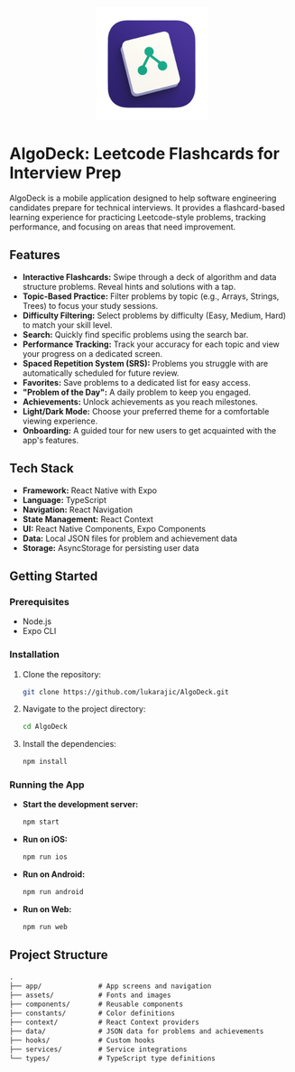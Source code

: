 <div align="center">
  <img src="assets/images/splash-icon.png" alt="AlgoDeck Splash Icon" width="200"/>
</div>

# AlgoDeck: Leetcode Flashcards for Interview Prep

AlgoDeck is a mobile application designed to help software engineering candidates prepare for technical interviews. It provides a flashcard-based learning experience for practicing Leetcode-style problems, tracking performance, and focusing on areas that need improvement.

## Features

- **Interactive Flashcards:** Swipe through a deck of algorithm and data structure problems. Reveal hints and solutions with a tap.
- **Topic-Based Practice:** Filter problems by topic (e.g., Arrays, Strings, Trees) to focus your study sessions.
- **Difficulty Filtering:** Select problems by difficulty (Easy, Medium, Hard) to match your skill level.
- **Search:** Quickly find specific problems using the search bar.
- **Performance Tracking:** Track your accuracy for each topic and view your progress on a dedicated screen.
- **Spaced Repetition System (SRS):** Problems you struggle with are automatically scheduled for future review.
- **Favorites:** Save problems to a dedicated list for easy access.
- **"Problem of the Day":** A daily problem to keep you engaged.
- **Achievements:** Unlock achievements as you reach milestones.
- **Light/Dark Mode:** Choose your preferred theme for a comfortable viewing experience.
- **Onboarding:** A guided tour for new users to get acquainted with the app's features.

## Tech Stack

- **Framework:** React Native with Expo
- **Language:** TypeScript
- **Navigation:** React Navigation
- **State Management:** React Context
- **UI:** React Native Components, Expo Components
- **Data:** Local JSON files for problem and achievement data
- **Storage:** AsyncStorage for persisting user data

## Getting Started

### Prerequisites

- Node.js
- Expo CLI

### Installation

1. Clone the repository:
   ```bash
   git clone https://github.com/lukarajic/AlgoDeck.git
   ```
2. Navigate to the project directory:
   ```bash
   cd AlgoDeck
   ```
3. Install the dependencies:
   ```bash
   npm install
   ```

### Running the App

- **Start the development server:**
  ```bash
  npm start
  ```
- **Run on iOS:**
  ```bash
  npm run ios
  ```
- **Run on Android:**
  ```bash
  npm run android
  ```
- **Run on Web:**
  ```bash
  npm run web
  ```

## Project Structure

```
.
├── app/              # App screens and navigation
├── assets/           # Fonts and images
├── components/       # Reusable components
├── constants/        # Color definitions
├── context/          # React Context providers
├── data/             # JSON data for problems and achievements
├── hooks/            # Custom hooks
├── services/         # Service integrations
└── types/            # TypeScript type definitions
```